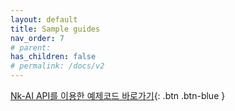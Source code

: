 ```yaml
---
layout: default
title: Sample guides
nav_order: 7
# parent: 
has_children: false
# permalink: /docs/v2
---
```



[Nk-AI API를 이용한 예제코드 바로가기](https://github.com/nextk-developer/nkai-sample-codes){: .btn .btn-blue }